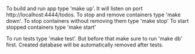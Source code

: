 
To build and run app type 'make up'. It will listen on port http://localhost:4444/todos. 
To stop and remove containers type 'make down'.
To stop containers without removing them type 'make stop'
To start stopped containers type 'make start'

To run tests type 'make test'. But before that make sure to run 'make db' first.
Created database will be automatically removed after tests. 


